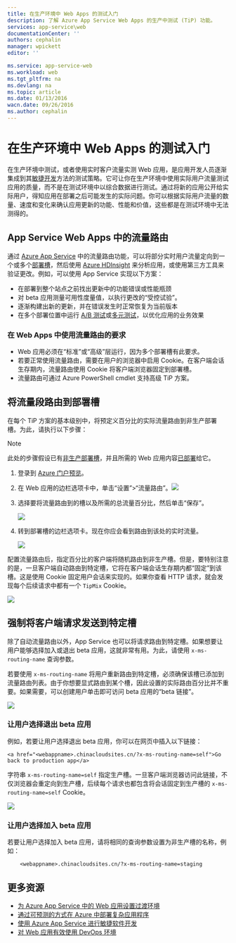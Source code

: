 ```yaml
---
title: 在生产环境中 Web Apps 的测试入门
description: 了解 Azure App Service Web Apps 的生产中测试 (TiP) 功能。
services: app-service\web
documentationCenter: ''
authors: cephalin
manager: wpickett
editor: ''

ms.service: app-service-web
ms.workload: web
ms.tgt_pltfrm: na
ms.devlang: na
ms.topic: article
ms.date: 01/13/2016
wacn.date: 09/26/2016
ms.author: cephalin
---
```


# 在生产环境中 Web Apps 的测试入门

在生产环境中测试，或者使用实时客户流量实测 Web 应用，是应用开发人员逐渐集成到其[敏捷开发](https://en.wikipedia.org/wiki/Agile_software_development)方法的测试策略。它可让你在生产环境中使用实际用户流量测试应用的质量，而不是在测试环境中以综合数据进行测试。通过将新的应用公开给实际用户，得知应用在部署之后可能发生的实际问题。你可以根据实际用户流量的数量、速度和变化来确认应用更新的功能、性能和价值，这些都是在测试环境中无法测得的。

## App Service Web Apps 中的流量路由

通过 [Azure App Service](./app-service-changes-existing-services.md) 中的流量路由功能，可以将部分实时用户流量定向到一个或多个[部署槽](./web-sites-staged-publishing.md)，然后使用 [Azure HDInsight](https://www.azure.cn/home/features/hdinsight/) 来分析应用，或使用第三方工具来验证更改。例如，可以使用 App Service 实现以下方案：

- 在部署到整个站点之前找出更新中的功能错误或性能瓶颈
- 对 beta 应用测量可用性度量值，以执行更改的“受控试验”。
- 逐渐构建出新的更新，并在错误发生时正常恢复为当前版本 
- 在多个部署位置中运行 [A/B 测试](https://en.wikipedia.org/wiki/A/B_testing)或[多元测试](https://en.wikipedia.org/wiki/Multivariate_testing_in_marketing)，以优化应用的业务效果

### 在 Web Apps 中使用流量路由的要求

- Web 应用必须在“标准”或“高级”层运行，因为多个部署槽有此要求。
- 若要正常使用流量路由，需要在用户的浏览器中启用 Cookie。在客户端会话生存期内，流量路由使用 Cookie 将客户端浏览器固定到部署槽。
- 流量路由可通过 Azure PowerShell cmdlet 支持高级 TiP 方案。

## 将流量段路由到部署槽

在每个 TiP 方案的基本级别中，将预定义百分比的实际流量路由到非生产部署槽。为此，请执行以下步骤：

>[!NOTE]
> 此处的步骤假设已有[非生产部署槽](./web-sites-staged-publishing.md)，并且所需的 Web 应用内容[已部署](./web-sites-deploy.md)给它。

1. 登录到 [Azure 门户预览](https://portal.azure.cn/)。
2. 在 Web 应用的边栏选项卡中，单击“设置”>“流量路由”。![](./media/app-service-web-test-in-production/01-traffic-routing.png)
3. 选择要将流量路由到的槽以及所需的总流量百分比，然后单击“保存”。

    ![](./media/app-service-web-test-in-production/02-select-slot.png)

4. 转到部署槽的边栏选项卡。现在你应会看到路由到该处的实时流量。

    ![](./media/app-service-web-test-in-production/03-traffic-routed.png)

配置流量路由后，指定百分比的客户端将随机路由到非生产槽。但是，要特别注意的是，一旦客户端自动路由到特定槽，它将在客户端会话生存期内都“固定”到该槽。这是使用 Cookie 固定用户会话来实现的。如果你查看 HTTP 请求，就会发现每个后续请求中都有一个 `TipMix` Cookie。

![](./media/app-service-web-test-in-production/04-tip-cookie.png)

## 强制将客户端请求发送到特定槽

除了自动流量路由以外，App Service 也可以将请求路由到特定槽。如果想要让用户能够选择加入或退出 beta 应用，这就非常有用。为此，请使用 `x-ms-routing-name` 查询参数。

若要使用 `x-ms-routing-name` 将用户重新路由到特定槽，必须确保该槽已添加到流量路由列表。由于你想要显式路由到某个槽，因此设置的实际路由百分比并不重要。如果需要，可以创建用户单击即可访问 beta 应用的“beta 链接”。

![](./media/app-service-web-test-in-production/06-enable-x-ms-routing-name.png)

### 让用户选择退出 beta 应用

例如，若要让用户选择退出 beta 应用，你可以在网页中插入以下链接：

```
<a href="<webappname>.chinacloudsites.cn/?x-ms-routing-name=self">Go back to production app</a>
```

字符串 `x-ms-routing-name=self` 指定生产槽。一旦客户端浏览器访问此链接，不仅浏览器会重定向到生产槽，后续每个请求也都包含将会话固定到生产槽的 `x-ms-routing-name=self` Cookie。

![](./media/app-service-web-test-in-production/05-access-production-slot.png)

### 让用户选择加入 beta 应用

若要让用户选择加入 beta 应用，请将相同的查询参数设置为非生产槽的名称，例如：

```
    <webappname>.chinacloudsites.cn/?x-ms-routing-name=staging
```

## 更多资源 ##

-   [为 Azure App Service 中的 Web 应用设置过渡环境](./web-sites-staged-publishing.md)
- [通过可预测的方式在 Azure 中部署复杂应用程序](./app-service-deploy-complex-application-predictably.md)
-   [使用 Azure App Service 进行敏捷软件开发](./app-service-agile-software-development.md)
- [对 Web 应用有效使用 DevOps 环境](./app-service-web-staged-publishing-realworld-scenarios.md)
<!---HONumber=Mooncake_0328_2016-->